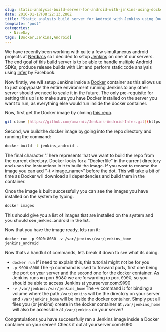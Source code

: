 ```yaml
---
slug: static-analysis-build-server-for-android-with-jenkins-using-docker
date: 2016-01-17T08:22:13.280Z
title: "Static analysis build server for Android with Jenkins using Docker"
template: "post"
categories:
  - NiceDay
tags: [Docker,Jenkins,Android]
---
```


We have recently been working with quite a few simultaneous android projects at [Nerdiacs](http://www.nerdiacs.com/) so I decided to setup [Jenkins](https://jenkins-ci.org/) on one of our servers. The end goal of this build server is to be able to handle multiple Android SDKs, produce release builds with Lint and perform static code analysis using [Infer](http://fbinfer.com/) by Facebook.

Now firstly, we will setup Jenkins inside a [Docker](https://www.docker.com/) container as this allows us to just copy/paste the entire environment running Jenkins to any other server should we need to scale it in the future. The only pre-requisite for setting this up is to make sure you have Docker installed on the server you want to run, as everything else would run inside the docker container.

Now, first get the Docker image by cloning [this repo](https://github.com/umarniz/Jenkins-Android-Infer).

```bash
git clone [https://github.com/umarniz/Jenkins-Android-Infer.git](https://github.com/umarniz/Jenkins-Android-Infer.git)
```

Second, we build the docker image by going into the repo directory and running the command:

```bash
docker build -t jenkins_android .
```

The final character ‘.’ here represents that we want to build the repo from the current directory. Docker looks for a “Dockerfile” in the current directory and uses the instructions in it to build the image. If you want to rename the image you can add “-t <image_name>” before the dot. This will take a bit of time as Docker will download all dependencies and build them in the container.

Once the image is built successfully you can see the images you have installed on the system by typing.

```bash
docker images
```

This should give you a list of images that are installed on the system and you should see jenkins_android in the list.

Now that you have the image ready, lets run it:

```
docker run -p 9090:8080 -v /var/jenkins:/var/jenkins_home jenkins_android
```

Now thats a handful of commands, lets break it down to see what its doing.

* `docker run` If i need to explain this, this tutorial might not be for you
* `-p 9090:8080` The -p command is used to forward ports, first one being the port on your server and the second one for the docker container. As Jenkins runs on port 8080 we are forwarding to port 9090, so you should be able to access Jenkins at yourserver.com:9090
* `-v /var/jenkins:/var/jenkins_home` The -v command is for binding a volume where the path `/var/jenkins` will be the directory on your server and `/var/jenkins_home` will be inside the docker container. Simply put all files you (or jenkins) create in the docker container at `/var/jenkins_home` will also be accessible at `/var/jenkins` on your server!

Congratulations you have successfully ran a Jenkins image inside a Docker container on your server! Check it out at yourserver.com:9090
  